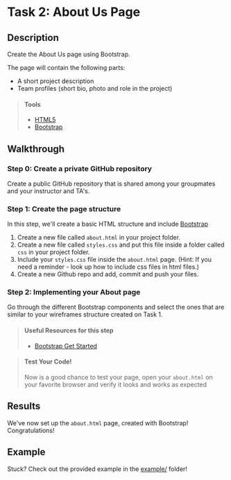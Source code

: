# Task 2: About Us Page

## Description

Create the About Us page using Bootstrap.

The page will contain the following parts:
* A short project description 
* Team profiles (short bio, photo and role in the project)

> #### Tools
> - [HTML5](https://developer.mozilla.org/en-US/docs/Web/Guide/HTML/HTML5)
> - [Bootstrap](https://developer.mozilla.org/en-US/docs/Web/Guide/HTML/HTML5)
      
    
## Walkthrough

### Step 0: Create a private GitHub repository
Create a public GitHub repository that is shared among your groupmates and your instructor and TA's.

### Step 1: Create the page structure

In this step, we'll create a basic HTML structure and include [Bootstrap](https://getbootstrap.com/docs/5.3/getting-started/introduction/)

1. Create a new file called `about.html` in your project folder.
2. Create a new file called `styles.css` and put this file inside a folder called `css` in your project folder.
3. Include your `styles.css` file inside the `about.html` page. (Hint: If you need a reminder - look up how to include css files in html files.)
3. Create a new Github repo and add, commit and push your files.

### Step 2: Implementing your About page

Go through the different Bootstrap components and select the ones that are similar 
to your wireframes structure created on Task 1.


> #### Useful Resources for this step
> - [Bootstrap Get Started](https://www.w3schools.com/bootstrap/bootstrap_get_started.asp)

> #### Test Your Code!
> Now is a good chance to test your page, open your `about.html` on your favorite browser and verify it looks and works as expected

## Results

We've now set up the `about.html` page, created with Bootstrap! Congratulations! 

## Example

Stuck? Check out the provided example in the [example/](example/) folder!
